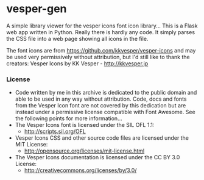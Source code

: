 # vesper-gen
A simple library viewer for the vesper icons font icon library... This is a Flask web app written in Python. Really there is hardly any code. It simply parses the CSS file into a web page showing all icons in the file.

The font icons are from https://github.com/kkvesper/vesper-icons and may be used very permissively without attribution, but I'd still like to thank the creators:
Vesper Icons by KK Vesper - http://kkvesper.jp


### License
- Code written by me in this archive is dedicated to the public domain and able to be used in any way without attribution. Code, docs and fonts from the Vesper Icon font are not covered by this dedication but are instead under a permissive license compatible with Font Awesome. See the following points for more information...
- The Vesper Icons font is licensed under the SIL OFL 1.1:
  - http://scripts.sil.org/OFL
- Vesper Icons CSS and other source code files are licensed under the MIT License:
  - http://opensource.org/licenses/mit-license.html
- The Vesper Icons documentation is licensed under the CC BY 3.0 License:
  - http://creativecommons.org/licenses/by/3.0/
